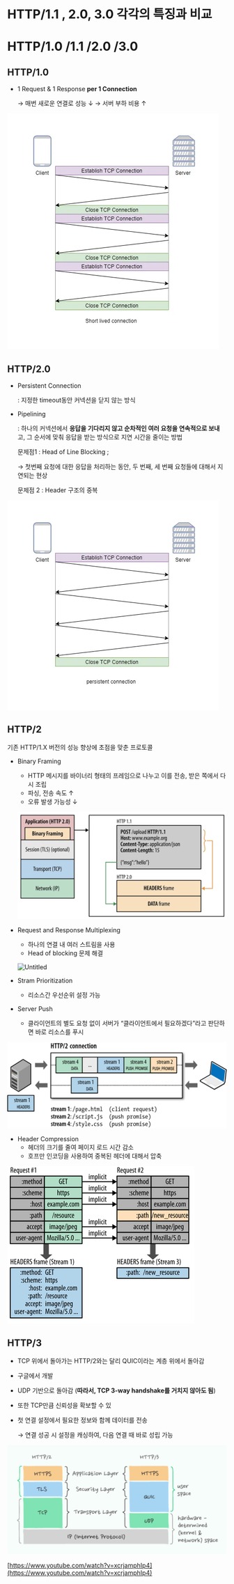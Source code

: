 # HTTP/1.1 , 2.0, 3.0 각각의 특징과 비교

# HTTP/1.0 /1.1 /2.0 /3.0

## HTTP/1.0

- 1 Request & 1 Response **per 1 Connection**
    
    → 매번 새로운 연결로 성능 ↓
    → 서버 부하 비용 ↑
    

![Untitled](source_seonghoon/Untitled.png)

## HTTP/2.0

- Persistent Connection
    
    : 지정한 timeout동안 커넥션을 닫지 않는 방식
    
- Pipelining
    
    : 하나의 커넥션에서 **응답을 기다리지 않고 순차적인 여러 요청을 연속적으로 보내**고, 그 순서에 맞춰 응답을 받는 방식으로 지연 시간을 줄이는 방법
    
    문제점1 : Head of Line Blocking ;
    
    → 첫번째 요청에 대한 응답을 처리하는 동안, 두 번째, 세 번째 요청들에 대해서 지연되는 현상
    
    문제점 2 : Header 구조의 중복
    

![Untitled](source_seonghoon/Untitled1.png)

## HTTP/2

기존 HTTP/1.X 버전의 성능 향상에 초점을 맞춘 프로토콜

- Binary Framing
    - HTTP 메시지를 바이너리 형태의 프레임으로 나누고 이를 전송, 받은 쪽에서 다시 조립
    - 파싱, 전송 속도 ↑
    - 오류 발생 가능성 ↓
    
    ![Untitled](source_seonghoon/Untitled2.png)
    
- Request and Response Multiplexing
    - 하나의 연결 내 여러 스트림을 사용
    - Head of blocking 문제 해결
    
    ![Untitled](source_seonghoon/source_seonghoon/Untitled3.png)
    
- Stram Prioritization
    - 리소스간 우선순위 설정 가능
- Server Push
    - 클라이언트의 별도 요청 없이 서버가 “클라이언트에서 필요하겠다”라고 판단하면 바로 리소스를 푸시

![Untitled](source_seonghoon/Untitled4.png)

- Header Compression
    - 헤더의 크기를 줄여 페이지 로드 시간 감소
    - 호프만 인코딩을 사용하여 중복된 헤더에 대해서 압축

![feb142f82737d148ed5bcefd91915276.svg](source_seonghoon/feb142f82737d148ed5bcefd91915276.svg)

## HTTP/3

- TCP 위에서 돌아가는 HTTP/2와는 달리 QUIC이라는 계층 위에서 돌아감
- 구글에서 개발
- UDP 기반으로 돌아감 (**따라서, TCP 3-way handshake를 거치지 않아도 됨**)
- 또한 TCP만큼 신뢰성을 확보할 수 있
- 첫 연결 설정에서 필요한 정보와 함께 데이터를 전송
    
    → 연결 성공 시 설정을 캐싱하여, 다음 연결 때 바로 성립 가능
    

![Untitled](source_seonghoon/Untitled5.png)

[https://www.youtube.com/watch?v=xcrjamphIp4](https://www.youtube.com/watch?v=xcrjamphIp4)